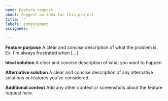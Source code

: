 ```yaml
---
name: Feature request
about: Suggest an idea for this project
title: ''
labels: enhancement
assignees: ''

---
```


**Feature purpose**
A clear and concise description of what the problem is. Ex. I'm always frustrated when [...]

**Ideal solution**
A clear and concise description of what you want to happen.

**Alternative solution**
A clear and concise description of any alternative solutions or features you've considered.

**Additional context**
Add any other context or screenshots about the feature request here.
